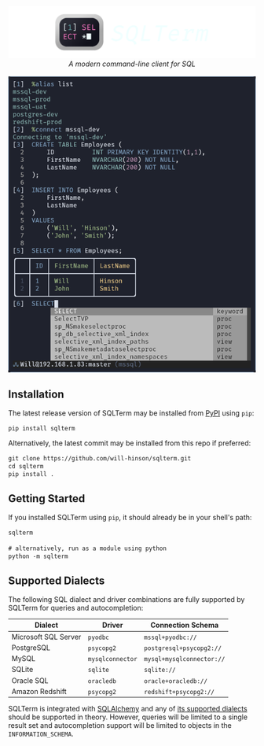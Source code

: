 <div align="center">
    <img src="https://github.com/will-hinson/sqlterm/blob/main/resources/banner.png?raw=true" />
    <em>A modern command-line client for SQL</em>
</div>

<br />

<div align="center">
    <img src="https://github.com/will-hinson/sqlterm/blob/main/resources/example-session4.png?raw=true" alt="An example SQLTerm session" />
</div>

## Installation
The latest release version of SQLTerm may be installed from [PyPI](https://pypi.org/project/sqlterm/) using `pip`:

```shell
pip install sqlterm
```

Alternatively, the latest commit may be installed from this repo if preferred:

```
git clone https://github.com/will-hinson/sqlterm.git
cd sqlterm
pip install .
```

## Getting Started
If you installed SQLTerm using `pip`, it should already be in your shell's path:

```shell
sqlterm

# alternatively, run as a module using python
python -m sqlterm
```

## Supported Dialects
The following SQL dialect and driver combinations are fully supported by SQLTerm for queries and autocompletion:

| Dialect              | Driver           | Connection Schema         |
| -------------------- | ---------------- | ------------------------- |
| Microsoft SQL Server | `pyodbc`         | `mssql+pyodbc://`         |
| PostgreSQL           | `psycopg2`       | `postgresql+psycopg2://`  |
| MySQL                | `mysqlconnector` | `mysql+mysqlconnector://` |
| SQLite               | `sqlite`         | `sqlite://`               |
| Oracle SQL           | `oracledb`       | `oracle+oracledb://`      |
| Amazon Redshift      | `psycopg2`       | `redshift+psycopg2://`    |

SQLTerm is integrated with [SQLAlchemy](https://github.com/sqlalchemy/sqlalchemy) and any of [its supported dialects](https://docs.sqlalchemy.org/en/20/dialects/) should be supported in theory. However, queries will be limited to a single result set and autocompletion support will be limited to objects in the `INFORMATION_SCHEMA`. 